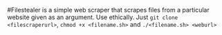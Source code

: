 #Filestealer is a simple web scraper that scrapes files from a particular website given as an argument. Use ethically. Just `git clone <filescraperurl>`, `chmod +x <filename.sh>` and `./<filename.sh> <weburl>`
